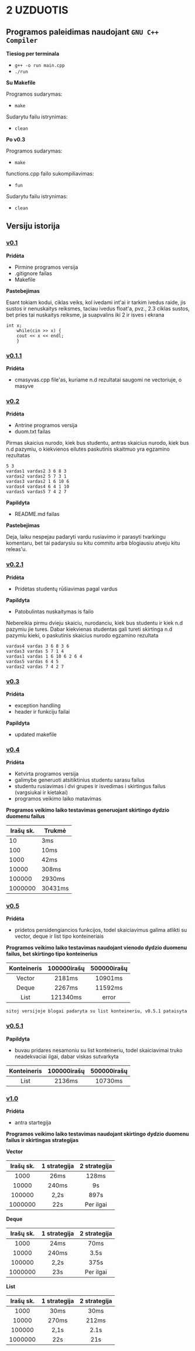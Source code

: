  # 2 UZDUOTIS 
 ## Programos paleidimas naudojant `GNU C++ Compiler`
**Tiesiog per terminala**
- `g++ -o run main.cpp `
- `./run`

**Su Makefile**

Programos sudarymas:
- `make`

Sudarytu failu istrynimas:
- `clean`

**Po v0.3**

Programos sudarymas:
- `make`

functions.cpp failo sukompiliavimas:
- `fun`

Sudarytu failu istrynimas:
- `clean`

## Versiju istorija

### [v0.1](https://github.com/simassimonas/ObjProg-2uzd/releases/tag/v0.1)
**Pridėta**
- Pirmine programos versija
- .gitignore failas
- Makefile

**Pastebejimas**

Esant tokiam kodui, ciklas veiks, kol ivedami int'ai ir tarkim ivedus raide, jis sustos ir nenuskaitys reiksmes, taciau ivedus float'a, pvz., 2.3 ciklas sustos, bet pries tai nuskaitys reiksme, ja suapvalins iki 2 ir isves i ekrana 

```shell
int x;
    while(cin >> x) {
    cout << x << endl;
    }
```

### [v0.1.1](https://github.com/simassimonas/ObjProg-2uzd/releases/tag/v0.1.1)
**Pridėta**
- cmasyvas.cpp file'as, kuriame n.d rezultatai saugomi ne vectoriuje, o masyve

### [v0.2](https://github.com/simassimonas/ObjProg-2uzd/releases/tag/v0.2)
**Pridėta**
- Antrine programos versija
- duom.txt failas

Pirmas skaicius nurodo, kiek bus studentu, antras skaicius nurodo, kiek bus n.d pazymiu, o kiekvienos eilutes paskutinis skaitmuo yra egzamino rezultatas

```shell
5 3
vardas1 vardas2 3 6 8 3
vardas2 vardas2 5 7 3 1
vardas3 vardas2 1 6 10 6
vardas4 vardas4 6 4 1 10
vardas5 vardas5 7 4 2 7
```

**Papildyta**
- README.md failas

**Pastebejimas**

Deja, laiku nespejau padaryti vardu rusiavimo ir parasyti tvarkingu komentaru, bet tai padarysiu su kitu commitu arba blogiausiu atveju kitu releas'u.

### [v0.2.1](https://github.com/simassimonas/ObjProg-2uzd/releases/tag/v0.2.1)
**Pridėta**
- Pridėtas studentų rūšiavimas pagal vardus

**Papildyta**
- Patobulintas nuskaitymas is failo

Nebereikia pirmu dvieju skaiciu, nurodanciu, kiek bus studentu ir kiek n.d pazymiu jie tures. Dabar kiekvienas studentas gali tureti skirtinga n.d pazymiu kieki, o paskutinis skaicius nurodo egzamino rezultata

```shell
vardas4 vardas 3 6 8 3 6 
vardas3 vardas 5 7 1 4
vardas1 vardas 1 6 10 6 2 6 4 
vardas5 vardas 6 4 5
vardas2 vardas 7 4 2 7
```
### [v0.3](https://github.com/simassimonas/ObjProg-2uzd/releases/tag/v0.3)
**Pridėta**
- exception handling
- header ir funkciju failai

**Papildyta**
- updated makefile

### [v0.4](https://github.com/simassimonas/ObjProg-2uzd/releases/tag/v0.4)
**Pridėta**
- Ketvirta programos versija
- galimybe generuoti atsitiktinius studentu sarasu failus
- studentu rusiavimas i dvi grupes ir isvedimas i skirtingus failus (vargsiukai ir kietakai)
- programos veikimo laiko matavimas

**Programos veikimo laiko testavimas generuojant skirtingo dydzio duomenu failus**

| Irašų sk.  | Trukmė | 
|----------|-------------|
| 10 | 3ms  |
| 100 | 10ms | 
| 1000 | 42ms | 
| 10000 | 308ms | 
| 100000 | 2930ms | 
| 1000000 | 30431ms | 

### [v0.5](https://github.com/simassimonas/ObjProg-2uzd/releases/tag/v0.5)
**Pridėta**
- pridetos persidengiancios funkcijos, todel skaiciavimus galima atlikti su vector, deque ir list tipo konteineriais

**Programos veikimo laiko testavimas naudojant vienodo dydzio duomenu failus, bet skirtingo tipo konteinerius**

| Konteineris | 100000irašų | 500000irašų |
|:---:|:---:|:---:|
| Vector | 2181ms |  10901ms |
| Deque | 2267ms | 11592ms |
| List | 121340ms | error |

 `sitoj versijoje blogai padaryta su list konteineriu, v0.5.1 pataisyta`

### [v0.5.1](https://github.com/simassimonas/ObjProg-2uzd/releases/tag/v0.5.1)
**Papildyta**
- buvau pridares nesamoniu su list konteineriu, todel skaiciavimai truko neadekvaciai ilgai, dabar viskas sutvarkyta

| Konteineris | 100000irašų | 500000irašų |
|:---:|:---:|:---:|
| List | 2136ms | 10730ms |

### [v1.0](https://github.com/simassimonas/ObjProg-2uzd/releases/tag/v0.5)
**Pridėta**
- antra startegija

**Programos veikimo laiko testavimas naudojant skirtingo dydzio duomenu failus ir skirtingas strategijas**

**Vector**

| Irašų sk. | 1 strategija | 2 strategija |
|:---:|:---:|:---:|
| 1000 | 26ms | 128ms |
| 10000 | 240ms | 9s |
| 100000 | 2,2s | 897s |
| 1000000 | 22s | Per ilgai |


 **Deque**

| Irašų sk. | 1 strategija | 2 strategija |
|:---:|:---:|:---:|
| 1000 | 24ms | 70ms |
| 10000 | 240ms | 3.5s |
| 100000 | 2,2s | 375s |
| 1000000 | 23s | Per ilgai |


**List**

| Irašų sk. | 1 strategija | 2 strategija |
|:---:|:---:|:---:|
| 1000 | 30ms | 30ms |
| 10000 | 270ms | 212ms |
| 100000 | 2,1s | 2.1s |
| 1000000 | 22s | 21s |
